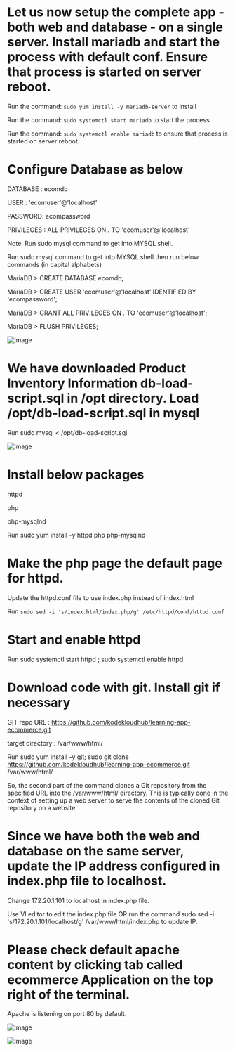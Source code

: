 # Let us now setup the complete app - both web and database - on a single server. Install mariadb and start the process with default conf. Ensure that process is started on server reboot.

Run the command: `sudo yum install -y mariadb-server` to install

Run the command: `sudo systemctl start mariadb` to start the process

Run the command: `sudo systemctl enable mariadb` to ensure that process is started on server reboot.



# Configure Database as below


DATABASE : ecomdb

USER : 'ecomuser'@'localhost'

PASSWORD: ecompassword

PRIVILEGES : ALL PRIVILEGES ON *.* TO 'ecomuser'@'localhost'

Note: Run sudo mysql command to get into MYSQL shell.




Run sudo mysql command to get into MYSQL shell then run below commands (in capital alphabets)

MariaDB > CREATE DATABASE ecomdb;

MariaDB > CREATE USER 'ecomuser'@'localhost' IDENTIFIED BY 'ecompassword';

MariaDB > GRANT ALL PRIVILEGES ON *.* TO 'ecomuser'@'localhost';

MariaDB > FLUSH PRIVILEGES;

![image](https://github.com/Althaf-official/DevOps/assets/105126131/ef8a233d-27e4-4bf4-a95a-b61cf3b19ffa)


# We have downloaded Product Inventory Information db-load-script.sql in /opt directory. Load /opt/db-load-script.sql in mysql


Run sudo mysql < /opt/db-load-script.sql

![image](https://github.com/Althaf-official/DevOps/assets/105126131/7e316256-e7f6-4cda-b4c4-ba39d143190d)


# Install below packages

httpd

php

php-mysqlnd


Run sudo yum install -y httpd php php-mysqlnd


# Make the php page the default page for httpd.


Update the httpd.conf file to use index.php instead of index.html


Run `sudo sed -i 's/index.html/index.php/g' /etc/httpd/conf/httpd.conf`


# Start and enable httpd

Run sudo systemctl start httpd ; sudo systemctl enable httpd



# Download code with git. Install git if necessary


GIT repo URL : https://github.com/kodekloudhub/learning-app-ecommerce.git

target directory : /var/www/html/


Run sudo yum install -y git; sudo git clone https://github.com/kodekloudhub/learning-app-ecommerce.git /var/www/html/


So, the second part of the command clones a Git repository from the specified URL into the /var/www/html/ directory. This is typically done in the context of setting up a web server to serve the contents of the cloned Git repository on a website.



# Since we have both the web and database on the same server, update the IP address configured in index.php file to localhost.


Change 172.20.1.101 to localhost in index.php file.

Use VI editor to edit the index.php file OR run the command sudo sed -i 's/172.20.1.101/localhost/g' /var/www/html/index.php to update IP.



# Please check default apache content by clicking tab called ecommerce Application on the top right of the terminal.


Apache is listening on port 80 by default.

![image](https://github.com/Althaf-official/DevOps/assets/105126131/08ed8681-c3cb-4d17-8ea3-54ca856e5caa)

![image](https://github.com/Althaf-official/DevOps/assets/105126131/bfb9f8bf-fa75-40a1-b3e5-43e5942ed081)






